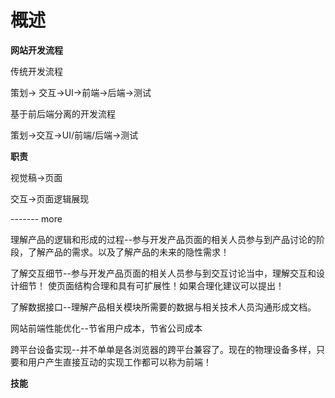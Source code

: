 # 概述

**网站开发流程**

传统开发流程

策划-&gt; 交互-&gt;UI-&gt;前端-&gt;后端-&gt;测试

基于前后端分离的开发流程

策划-&gt;交互-&gt;UI\/前端\/后端-&gt;测试

**职责**

视觉稿-&gt;页面

交互-&gt;页面逻辑展现

------- more

理解产品的逻辑和形成的过程--参与开发产品页面的相关人员参与到产品讨论的阶段，了解产品的需求。以及了解产品的未来的隐性需求！

了解交互细节--参与开发产品页面的相关人员参与到交互讨论当中，理解交互和设计细节！ 使页面结构合理和具有可扩展性！如果合理化建议可以提出！

了解数据接口--理解产品相关模块所需要的数据与相关技术人员沟通形成文档。

网站前端性能优化--节省用户成本，节省公司成本

跨平台设备实现--并不单单是各浏览器的跨平台兼容了。现在的物理设备多样，只要和用户产生直接互动的实现工作都可以称为前端！

**技能**

